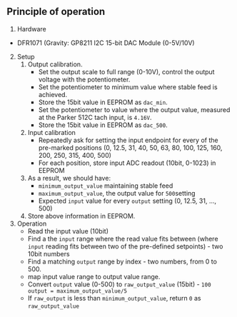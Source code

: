 ## Principle of operation
1. Hardware
- DFR1071 (Gravity: GP8211 I2C 15-bit DAC Module (0-5V/10V)
2. Setup
	1. Output calibration.
        - Set the output scale to full range (0-10V), control the output voltage with the potentiometer.
		- Set the potentiometer to minimum value where stable feed is achieved.
		- Store the 15bit value in EEPROM as `dac_min`.
		- Set the potentiometer to value where the output value, measured at the Parker 512C tach input, is `4.16V`.
		- Store the 15bit value in EEPROM as `dac_500`.
	2. Input calibration
		- Repeatedly ask for setting the input endpoint for every of the pre-marked positions (0, 12.5, 31, 40, 50, 63, 80, 100, 125, 160, 200, 250, 315, 400, 500)
		- For each position, store input ADC readout (10bit, 0-1023) in EEPROM
	3. As a result, we should have:
		- `minimum_output_value` maintaining stable feed
		- `maximum_output_value`, the output value for `500`setting
		- Expected `input` value for every `output` setting (0, 12.5, 31, ..., 500)
	4. Store above information in EEPROM.
3. Operation
	- Read the input value (10bit)
	- Find a the `input` range where the read value fits between (where `input` reading fits between two of the pre-defined setpoints) - two 10bit numbers
	- Find a matching `output` range by index - two numbers, from 0 to 500.
	- map input value range to output value range.
	- Convert `output` value (0-500) to `raw_output_value` (15bit) - `100 output = maximum_output_value/5`
	- If `raw_output` is less than `minimum_output_value`, return `0` as `raw_output_value`